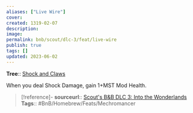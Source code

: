```yaml
---
aliases: ["Live Wire"]
cover: 
created: 1319-02-07
description: 
image: 
permalink: bnb/scout/dlc-3/feat/live-wire
publish: true
tags: []
updated: 2023-06-02
---
```


**Tree**:: [Shock and Claws](Shock-and-Claws)

When you deal Shock Damage, gain 1+MST Mod Health.

> [!reference]-
> **sourceurl**:: [Scout's B&B DLC 3: Into the Wonderlands](https://docs.google.com/document/d/1MLOgrWwcLNTnP9PuXrKiLImy7SUh4hXO8arVUAlmdp0/edit)
> **Tags**:: #BnB/Homebrew/Feats/Mechromancer
